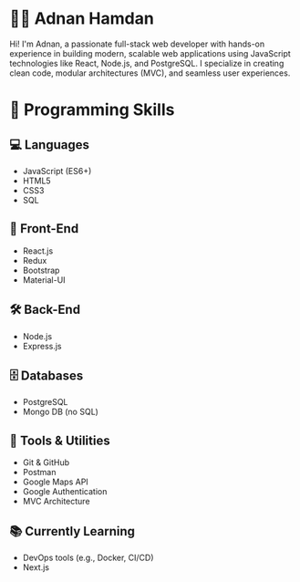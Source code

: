 # 👨‍💻 Adnan Hamdan
Hi! I'm Adnan, a passionate full-stack web developer with hands-on experience in building modern, scalable web applications using JavaScript technologies like React, Node.js, and PostgreSQL. I specialize in creating clean code, modular architectures (MVC), and seamless user experiences.


# 🧠 Programming Skills 

## 💻 Languages
- JavaScript (ES6+)
- HTML5
- CSS3
- SQL

## 🧩 Front-End
- React.js
- Redux
- Bootstrap
- Material-UI

## 🛠️ Back-End
- Node.js
- Express.js

## 🗄️ Databases
- PostgreSQL
- Mongo DB (no SQL)

## 🧪 Tools & Utilities
- Git & GitHub
- Postman
- Google Maps API
- Google Authentication
- MVC Architecture

## 📚 Currently Learning
- DevOps tools (e.g., Docker, CI/CD)
- Next.js
